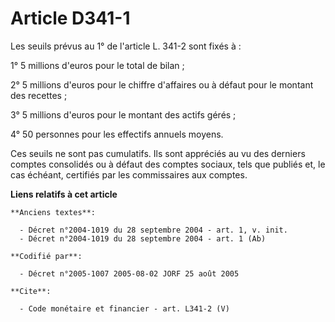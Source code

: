 # Article D341-1

Les seuils prévus au 1° de l'article L. 341-2 sont fixés à : 

1° 5 millions d'euros pour le total de bilan ; 

2° 5 millions d'euros pour le chiffre d'affaires ou à défaut pour le montant des recettes ; 

3° 5 millions d'euros pour le montant des actifs gérés ; 

4° 50 personnes pour les effectifs annuels moyens. 

Ces seuils ne sont pas cumulatifs. Ils sont appréciés au vu des derniers comptes consolidés ou à défaut des comptes sociaux,
tels que publiés et, le cas échéant, certifiés par les commissaires aux comptes.

**Liens relatifs à cet article**

	**Anciens textes**:

	  - Décret n°2004-1019 du 28 septembre 2004 - art. 1, v. init.
	  - Décret n°2004-1019 du 28 septembre 2004 - art. 1 (Ab)

	**Codifié par**:

	  - Décret n°2005-1007 2005-08-02 JORF 25 août 2005

	**Cite**:

	  - Code monétaire et financier - art. L341-2 (V)
